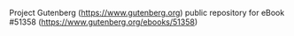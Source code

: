 Project Gutenberg (https://www.gutenberg.org) public repository for
eBook #51358 (https://www.gutenberg.org/ebooks/51358)
